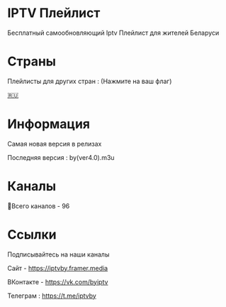 # IPTV Плейлист
Бесплатный самообновляющий Iptv Плейлист для жителей Беларуси

# Страны
Плейлисты для других стран :
(Нажмите на ваш флаг)

[🇷🇺](https://github.com/dynamixtv/iptv)


# Информация
Самая новая версия в релизах

Последняя версия : by(ver4.0).m3u


# Каналы
📑Всего каналов - 96


# Ссылки
Подписывайтесь на наши каналы

Сайт - https://iptvby.framer.media

ВКонтакте - https://vk.com/byiptv

Телеграм : https://t.me/iptvby
